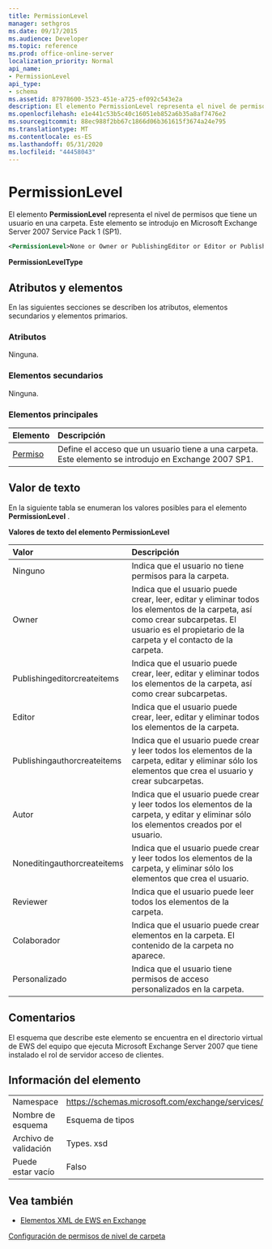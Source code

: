 ```yaml
---
title: PermissionLevel
manager: sethgros
ms.date: 09/17/2015
ms.audience: Developer
ms.topic: reference
ms.prod: office-online-server
localization_priority: Normal
api_name:
- PermissionLevel
api_type:
- schema
ms.assetid: 87978600-3523-451e-a725-ef092c543e2a
description: El elemento PermissionLevel representa el nivel de permisos que tiene un usuario en una carpeta. Este elemento se introdujo en Microsoft Exchange Server 2007 Service Pack 1 (SP1).
ms.openlocfilehash: e1e441c53b5c40c16051eb852a6b35a8af7476e2
ms.sourcegitcommit: 88ec988f2bb67c1866d06b361615f3674a24e795
ms.translationtype: MT
ms.contentlocale: es-ES
ms.lasthandoff: 05/31/2020
ms.locfileid: "44458043"
---
```

# <a name="permissionlevel"></a>PermissionLevel

El elemento **PermissionLevel** representa el nivel de permisos que tiene un usuario en una carpeta. Este elemento se introdujo en Microsoft Exchange Server 2007 Service Pack 1 (SP1). 
  
```xml
<PermissionLevel>None or Owner or PublishingEditor or Editor or PublishingAuthor or Author or NoneditingAuthor or Reviewer or Contributor or Custom</PermissionLevel>
```

 **PermissionLevelType**
## <a name="attributes-and-elements"></a>Atributos y elementos

En las siguientes secciones se describen los atributos, elementos secundarios y elementos primarios.
  
### <a name="attributes"></a>Atributos

Ninguna.
  
### <a name="child-elements"></a>Elementos secundarios

Ninguna.
  
### <a name="parent-elements"></a>Elementos principales

|**Elemento**|**Descripción**|
|:-----|:-----|
|[Permiso](permission.md) <br/> |Define el acceso que un usuario tiene a una carpeta. Este elemento se introdujo en Exchange 2007 SP1.  <br/> |
   
## <a name="text-value"></a>Valor de texto

En la siguiente tabla se enumeran los valores posibles para el elemento **PermissionLevel** . 
  
**Valores de texto del elemento PermissionLevel**

|**Valor**|**Descripción**|
|:-----|:-----|
|Ninguno  <br/> |Indica que el usuario no tiene permisos para la carpeta.  <br/> |
|Owner  <br/> |Indica que el usuario puede crear, leer, editar y eliminar todos los elementos de la carpeta, así como crear subcarpetas. El usuario es el propietario de la carpeta y el contacto de la carpeta.  <br/> |
|Publishingeditorcreateitems  <br/> |Indica que el usuario puede crear, leer, editar y eliminar todos los elementos de la carpeta, así como crear subcarpetas.  <br/> |
|Editor  <br/> |Indica que el usuario puede crear, leer, editar y eliminar todos los elementos de la carpeta.  <br/> |
|Publishingauthorcreateitems  <br/> |Indica que el usuario puede crear y leer todos los elementos de la carpeta, editar y eliminar sólo los elementos que crea el usuario y crear subcarpetas.  <br/> |
|Autor  <br/> |Indica que el usuario puede crear y leer todos los elementos de la carpeta, y editar y eliminar sólo los elementos creados por el usuario.  <br/> |
|Noneditingauthorcreateitems  <br/> |Indica que el usuario puede crear y leer todos los elementos de la carpeta, y eliminar sólo los elementos que crea el usuario.  <br/> |
|Reviewer  <br/> |Indica que el usuario puede leer todos los elementos de la carpeta.  <br/> |
|Colaborador  <br/> |Indica que el usuario puede crear elementos en la carpeta. El contenido de la carpeta no aparece.  <br/> |
|Personalizado  <br/> |Indica que el usuario tiene permisos de acceso personalizados en la carpeta.  <br/> |
   
## <a name="remarks"></a>Comentarios

El esquema que describe este elemento se encuentra en el directorio virtual de EWS del equipo que ejecuta Microsoft Exchange Server 2007 que tiene instalado el rol de servidor acceso de clientes.
  
## <a name="element-information"></a>Información del elemento

|||
|:-----|:-----|
|Namespace  <br/> |https://schemas.microsoft.com/exchange/services/2006/types  <br/> |
|Nombre de esquema  <br/> |Esquema de tipos  <br/> |
|Archivo de validación  <br/> |Types. xsd  <br/> |
|Puede estar vacío  <br/> |Falso  <br/> |
   
## <a name="see-also"></a>Vea también



- [Elementos XML de EWS en Exchange](ews-xml-elements-in-exchange.md)


[Configuración de permisos de nivel de carpeta](https://msdn.microsoft.com/library/c7530e86-5112-401c-b10a-9c054ae59f07%28Office.15%29.aspx)

